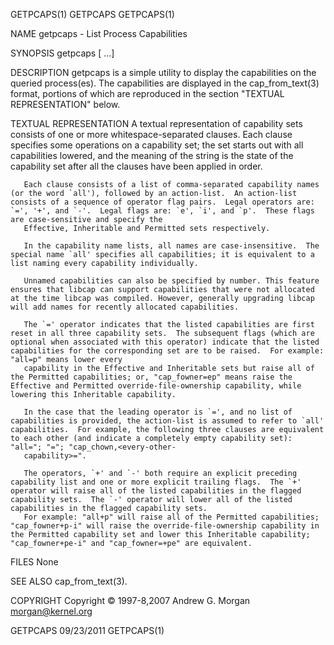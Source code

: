 GETPCAPS(1)                                                                                                                                             GETPCAPS                                                                                                                                            GETPCAPS(1)

NAME
       getpcaps - List Process Capabilities

SYNOPSIS
       getpcaps <pid> [<pid> ...]

DESCRIPTION
       getpcaps is a simple utility to display the capabilities on the queried process(es).  The capabilities are displayed in the cap_from_text(3) format, portions of which are reproduced in the section "TEXTUAL REPRESENTATION" below.

TEXTUAL REPRESENTATION
       A textual representation of capability sets consists of one or more whitespace-separated clauses.  Each clause specifies some operations on a capability set; the set starts out with all capabilities lowered, and the meaning of the string is the state of the capability set after all the clauses have been
       applied in order.

       Each clause consists of a list of comma-separated capability names (or the word `all'), followed by an action-list.  An action-list consists of a sequence of operator flag pairs.  Legal operators are: `=', '+', and `-'.  Legal flags are: `e', `i', and `p'.  These flags are case-sensitive and specify the
       Effective, Inheritable and Permitted sets respectively.

       In the capability name lists, all names are case-insensitive.  The special name `all' specifies all capabilities; it is equivalent to a list naming every capability individually.

       Unnamed capabilities can also be specified by number. This feature ensures that libcap can support capabilities that were not allocated at the time libcap was compiled. However, generally upgrading libcap will add names for recently allocated capabilities.

       The `=' operator indicates that the listed capabilities are first reset in all three capability sets.  The subsequent flags (which are optional when associated with this operator) indicate that the listed capabilities for the corresponding set are to be raised.  For example: "all=p" means lower every
       capability in the Effective and Inheritable sets but raise all of the Permitted capabilities; or, "cap_fowner=ep" means raise the Effective and Permitted override-file-ownership capability, while lowering this Inheritable capability.

       In the case that the leading operator is `=', and no list of capabilities is provided, the action-list is assumed to refer to `all' capabilities.  For example, the following three clauses are equivalent to each other (and indicate a completely empty capability set): "all="; "="; "cap_chown,<every-other-
       capability>=".

       The operators, `+' and `-' both require an explicit preceding capability list and one or more explicit trailing flags.  The `+' operator will raise all of the listed capabilities in the flagged capability sets.  The `-' operator will lower all of the listed capabilities in the flagged capability sets.
       For example: "all+p" will raise all of the Permitted capabilities; "cap_fowner+p-i" will raise the override-file-ownership capability in the Permitted capability set and lower this Inheritable capability; "cap_fowner+pe-i" and "cap_fowner=+pe" are equivalent.

FILES
       None

SEE ALSO
       cap_from_text(3).

COPYRIGHT
       Copyright © 1997-8,2007 Andrew G. Morgan  <morgan@kernel.org>

GETPCAPS                                                                                                                                               09/23/2011                                                                                                                                           GETPCAPS(1)
